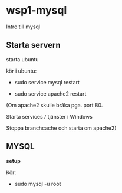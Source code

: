 # wsp1-mysql
Intro till mysql

## Starta servern

starta ubuntu

kör i ubuntu:

  - sudo service mysql restart
  
  - sudo service apache2 restart
  
  
  

(Om apache2 skulle bråka pga. port 80.

Starta services / tjänster i Windows

Stoppa branchcache och starta om apache2)

## MYSQL

**setup**

Kör:
- sudo mysql -u root
